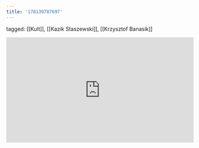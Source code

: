 ```yaml
---
title: '178139787697'
---
```

tagged: [[Kult]], [[Kazik Staszewski]], [[Krzysztof Banasik]]
<iframe allow="accelerometer; autoplay; clipboard-write; encrypted-media; gyroscope; picture-in-picture" allowfullscreen="" frameborder="0" height="281" id="youtube_iframe" src="https://www.youtube.com/embed/gSfFlaY6MYw?feature=oembed&amp;enablejsapi=1&amp;origin=https://safe.txmblr.com&amp;wmode=opaque" width="500"></iframe>